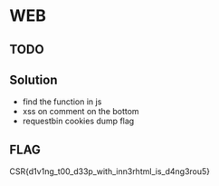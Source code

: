 # WEB

## TODO

## Solution
* find the function in js
* xss on comment on the bottom
* requestbin cookies dump flag

## FLAG
CSR{d1v1ng_t00_d33p_with_inn3rhtml_is_d4ng3rou5}